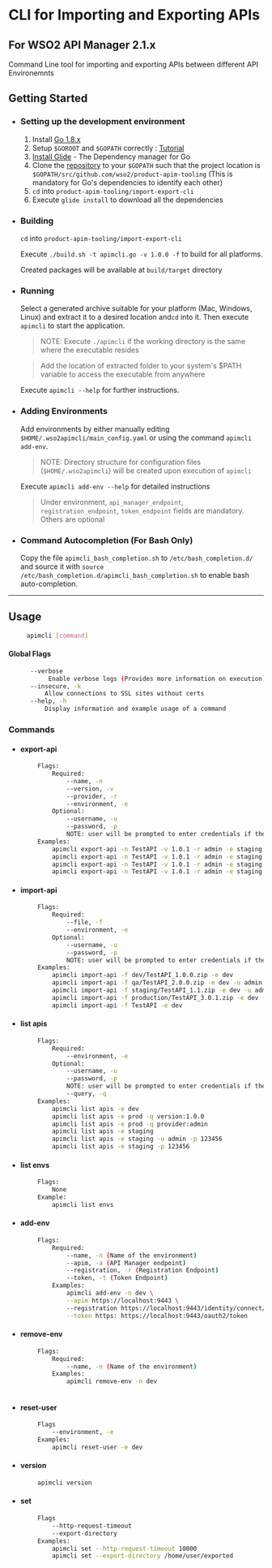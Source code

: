 # CLI for Importing and Exporting APIs
## For WSO2 API Manager 2.1.x

Command Line tool for importing and exporting APIs between different API Environemnts

## Getting Started

- ### Setting up the development environment
    1. Install [Go 1.8.x](https://golang.org/dl)
    2. Setup `$GOROOT` and `$GOPATH` correctly : [Tutorial](https://www.goinggo.net/2016/05/installing-go-and-your-workspace.html) 
    3. [Install Glide](https://github.com/Masterminds/glide#install) - The Dependency manager for Go
    4. Clone the [repository](https://github.com/wso2/product-apim-tooling) to your `$GOPATH` such that the project location is `$GOPATH/src/github.com/wso2/product-apim-tooling` (This is mandatory for Go's dependencies to identify each other)
    5. `cd` into `product-apim-tooling/import-export-cli` 
    6. Execute `glide install` to download all the dependencies

- ### Building
    `cd` into `product-apim-tooling/import-export-cli`
    
    Execute `./build.sh -t apimcli.go -v 1.0.0 -f` to build for all platforms.
    
    Created packages will be available at `build/target` directory
      
- ### Running
    Select a generated archive suitable for your platform (Mac, Windows, Linux) and extract it to a desired location and`cd` into it.
    Then execute `apimcli` to start the application.
    > NOTE: Execute `./apimcli` if the working directory is the same where the executable resides
    
    > Add the location of extracted folder to your system's $PATH variable to access the executable from anywhere 
    
    Execute `apimcli --help` for further instructions.

- ### Adding Environments
    Add environments by either manually editing `$HOME/.wso2apimcli/main_config.yaml` or using the command
    `apimcli add-env`.
    > NOTE: Directory structure for configuration files (`$HOME/.wso2apimcli`) will be created upon execution of `apimcli`
    
    Execute `apimcli add-env --help` for detailed instructions
    > Under environment, `api_manager_endpoint`, `registration_endpoint`, `token_endpoint` fields are mandatory. Others are optional
    
- ### Command Autocompletion (For Bash Only)
    Copy the file `apimcli_bash_completion.sh` to `/etc/bash_completion.d/` and source it with
    `source /etc/bash_completion.d/apimcli_bash_completion.sh` to enable bash auto-completion.

***

## Usage 
```bash
     apimcli [command]
```

#### Global Flags
```bash
      --verbose
           Enable verbose logs (Provides more information on execution)
      --insecure, -k
          Allow connections to SSL sites without certs
      --help, -h
          Display information and example usage of a command
```

### Commands
   * #### export-api
```bash
        Flags:
            Required:
                --name, -n
                --version, -v
                --provider, -r
                --environment, -e
            Optional:
                --username, -u
                --password, -p
                NOTE: user will be prompted to enter credentials if they are not provided with these flags
        Examples:
            apimcli export-api -n TestAPI -v 1.0.1 -r admin -e staging
            apimcli export-api -n TestAPI -v 1.0.1 -r admin -e staging -u admin -p 123456
            apimcli export-api -n TestAPI -v 1.0.1 -r admin -e staging -u admin
            apimcli export-api -n TestAPI -v 1.0.1 -r admin -e staging -p 123456
```

* #### import-api
    
```bash
        Flags:
            Required:
                --file, -f
                --environment, -e
            Optional:
                --username, -u 
                --password, -p 
                NOTE: user will be prompted to enter credentials if they are not provided with these flags
        Examples:
            apimcli import-api -f dev/TestAPI_1.0.0.zip -e dev
            apimcli import-api -f qa/TestAPI_2.0.0.zip -e dev -u admin -p 123456
            apimcli import-api -f staging/TestAPI_1.1.zip -e dev -u admin
            apimcli import-api -f production/TestAPI_3.0.1.zip -e dev -p 123456 
            apimcli import-api -f TestAPI -e dev
```
* #### list apis
```bash
        Flags:
            Required:
                --environment, -e
            Optional:
                --username, -u 
                --password, -p 
                NOTE: user will be prompted to enter credentials if they are not provided with these flags
                --query, -q
        Examples:
            apimcli list apis -e dev
            apimcli list apis -e prod -q version:1.0.0 
            apimcli list apis -e prod -q provider:admin 
            apimcli list apis -e staging 
            apimcli list apis -e staging -u admin -p 123456
            apimcli list apis -e staging -p 123456
```

*  #### list envs
```bash
        Flags:
            None
        Example:
            apimcli list envs
```

* #### add-env
```bash
        Flags:
            Required:
                --name, -n (Name of the environment)
                --apim, -a (API Manager endpoint)
                --registration, -r (Registration Endpoint)
                --token, -t (Token Endpoint)
            Examples:
                apimcli add-env -n dev \
                --apim https://localhost:9443 \ 
                --registration https://localhost:9443/identity/connect/register \
                --token https: https://localhost:9443/oauth2/token
```

* #### remove-env

```bash
        Flags:
            Required:
                --name, -n (Name of the environment)
            Examples:
                apimcli remove-env -n dev
                
```

* #### reset-user

```bash
        Flags
            --environment, -e
        Examples:
            apimcli reset-user -e dev
```

* #### version
```bash
        apimcli version 
``` 

* #### set
```bash
        Flags
            --http-request-timeout
            --export-directory
        Examples:
            apimcli set --http-request-timeout 10000
            apimcli set --export-directory /home/user/exported 
```
